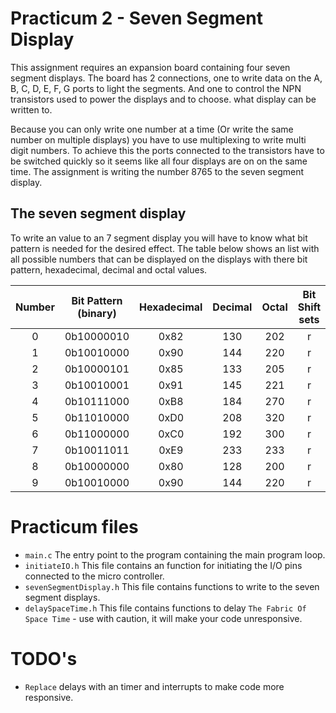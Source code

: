 # Practicum 2 - Seven Segment Display
This assignment requires an expansion board containing four seven segment displays. The
board has 2 connections, one to write data on the A, B, C, D, E, F, G ports to light the
segments. And one to control the NPN transistors used to power the displays and to choose.
what display can be written to. 

Because you can only write one number at a time (Or write the same number on multiple displays) 
you have to use multiplexing to write multi digit numbers. To achieve this the ports connected to
the transistors have to be switched quickly so it seems like all four displays are on on the same 
time. The assignment is writing the number 8765 to the seven segment display.

## The seven segment display
To write an value to an 7 segment display you will have to know what bit pattern is needed for the
desired effect. The table below shows an list with all possible numbers that can be displayed on the 
displays with there bit pattern, hexadecimal, decimal and octal values.

|  Number   |   Bit Pattern (binary)   |   Hexadecimal  |   Decimal   |   Octal  | Bit Shift sets               |
|:---------:|:------------------------:|:--------------:|:-----------:|:--------:|:----------------------------:|
|        0  |               0b10000010 |           0x82 |         130 |     202  | r |= (1<<2)|(1<<7)           |
|        1  |               0b10010000 |           0x90 |         144 |     220  | r |= (1<<5)|(1<<7)           |
|        2  |               0b10000101 |           0x85 |         133 |     205  | r |= (1<<0)|(1<<2)|(1<<7)    |
|        3  |               0b10010001 |           0x91 |         145 |     221  | r |= (1<<0)|(1<<4)|(1<<7)    |
|        4  |               0b10111000 |           0xB8 |         184 |     270  | r |= (1<<4)|(1<<5)|(1<<6)|(1<<7)|
|        5  |               0b11010000 |           0xD0 |         208 |     320  | r |= (1<<4)|(1<<6)|(1<<7)    |
|        6  |               0b11000000 |           0xC0 |         192 |     300  | r |= (1<<6)|(1<<7)           |
|        7  |               0b10011011 |           0xE9 |         233 |     233  | r |= (1<<0)|(1<<1)|(1<<3)|(1<<4)|(1<<7)|
|        8  |               0b10000000 |           0x80 |         128 |     200  | r |= (1<<7)                  |
|        9  |               0b10010000 |           0x90 |         144 |     220  | r |= (1<<4)|(1<<7)           |

# Practicum files
 - `main.c` The entry point to the program containing the main program loop.
 - `initiateIO.h` This file contains an function for initiating the I/O pins connected to the micro controller.
 - `sevenSegmentDisplay.h` This file contains functions to write to the seven segment displays.
 - `delaySpaceTime.h` This file contains functions to delay `The Fabric Of Space Time` - use with caution, it will make your code unresponsive. 
 
# TODO's 
 - `Replace` delays with an timer and interrupts to make code more responsive.
 
